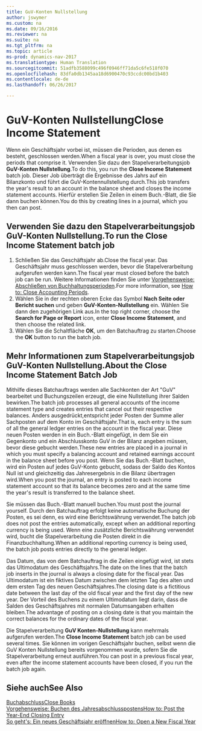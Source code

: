 ```yaml
---
title: GuV-Konten Nullstellung
author: jswymer
ms.custom: na
ms.date: 09/16/2016
ms.reviewer: na
ms.suite: na
ms.tgt_pltfrm: na
ms.topic: article
ms-prod: dynamics-nav-2017
ms.translationtype: Human Translation
ms.sourcegitcommit: 51adfb3588099c496f0946ff71da5c6fe518f070
ms.openlocfilehash: 83dfa0db1345aa18d6900470c93ccdc00bd1b403
ms.contentlocale: de-de
ms.lasthandoff: 06/26/2017

---
```

# <a name="close-income-statement"></a><span data-ttu-id="8ec88-102">GuV-Konten Nullstellung</span><span class="sxs-lookup"><span data-stu-id="8ec88-102">Close Income Statement</span></span>
<span data-ttu-id="8ec88-103">Wenn ein Geschäftsjahr vorbei ist, müssen die Perioden, aus denen es besteht, geschlossen werden.</span><span class="sxs-lookup"><span data-stu-id="8ec88-103">When a fiscal year is over, you must close the periods that comprise it.</span></span> <span data-ttu-id="8ec88-104">Verwenden Sie dazu den Stapelverarbeitungsjob **GuV-Konten Nullstellung**.</span><span class="sxs-lookup"><span data-stu-id="8ec88-104">To do this, you run the **Close Income Statement** batch job.</span></span> <span data-ttu-id="8ec88-105">Dieser Job überträgt die Ergebnisse des Jahrs auf ein Bilanzkonto und führt die GuV-Kontennullstellung durch.</span><span class="sxs-lookup"><span data-stu-id="8ec88-105">This job transfers the year's result to an account in the balance sheet and closes the income statement accounts.</span></span> <span data-ttu-id="8ec88-106">Hierfür erstellen Sie Zeilen in einem Buch.-Blatt, die Sie dann buchen können.</span><span class="sxs-lookup"><span data-stu-id="8ec88-106">You do this by creating lines in a journal, which you then can post.</span></span>

## <a name="to-run-the-close-income-statement-batch-job"></a><span data-ttu-id="8ec88-107">Verwenden Sie dazu den Stapelverarbeitungsjob GuV-Konten Nullstellung.</span><span class="sxs-lookup"><span data-stu-id="8ec88-107">To run the Close Income Statement batch job</span></span>
1. <span data-ttu-id="8ec88-108">Schließen Sie das Geschäftsjahr ab.</span><span class="sxs-lookup"><span data-stu-id="8ec88-108">Close the fiscal year.</span></span> <span data-ttu-id="8ec88-109">Das Geschäftsjahr muss geschlossen werden, bevor die Stapelverarbeitung aufgerufen werden kann.</span><span class="sxs-lookup"><span data-stu-id="8ec88-109">The fiscal year must closed before the batch job can be run.</span></span> <span data-ttu-id="8ec88-110">Weitere Informationen finden Sie unter [Vorgehensweise: Abschließen von Buchhaltungsperioden](year-close-account-periods.md).</span><span class="sxs-lookup"><span data-stu-id="8ec88-110">For more information, see [How to: Close Accounting Periods](year-close-account-periods.md).</span></span>
2. <span data-ttu-id="8ec88-111">Wählen Sie in der rechten oberen Ecke das Symbol **Nach Seite oder Bericht suchen** und geben **GuV-Konten-Nullstellung** ein. Wählen Sie dann den zugehörigen Link aus.</span><span class="sxs-lookup"><span data-stu-id="8ec88-111">In the top right corner, choose the **Search for Page or Report** icon, enter **Close Income Statement**, and then choose the related link.</span></span>
3. <span data-ttu-id="8ec88-112">Wählen Sie die Schaltfläche **OK**, um den Batchauftrag zu starten.</span><span class="sxs-lookup"><span data-stu-id="8ec88-112">Choose the **OK** button to run the batch job.</span></span>

## <a name="about-the-close-income-statement-batch-job"></a><span data-ttu-id="8ec88-113">Mehr Informationen zum Stapelverarbeitungsjob GuV-Konten Nullstellung.</span><span class="sxs-lookup"><span data-stu-id="8ec88-113">About the Close Income Statement Batch Job</span></span>
<span data-ttu-id="8ec88-114">Mithilfe dieses Batchauftrags werden alle Sachkonten der Art "GuV" bearbeitet und Buchungszeilen erzeugt, die eine Nullstellung ihrer Salden bewirken.</span><span class="sxs-lookup"><span data-stu-id="8ec88-114">The batch job processes all general accounts of the income statement type and creates entries that cancel out their respective balances.</span></span> <span data-ttu-id="8ec88-115">Anders ausgedrückt,entspricht jeder Posten der Summe aller Sachposten auf dem Konto im Geschäftsjahr.</span><span class="sxs-lookup"><span data-stu-id="8ec88-115">That is, each entry is the sum of all the general ledger entries on the account in the fiscal year.</span></span> <span data-ttu-id="8ec88-116">Diese neuen Posten werden in ein Buch.-Blatt eingefügt, in dem Sie ein Gegenkonto und ein Abschlusskonto GuV in der Bilanz angeben müssen, bevor diese gebucht werden.</span><span class="sxs-lookup"><span data-stu-id="8ec88-116">These new entries are placed in a journal in which you must specify a balancing account and retained earnings account in the balance sheet before you post.</span></span> <span data-ttu-id="8ec88-117">Wenn Sie das Buch.-Blatt buchen, wird ein Posten auf jedes GuV-Konto gebucht, sodass der Saldo des Kontos Null ist und gleichzeitig das Jahresergebnis in die Bilanz übertragen wird.</span><span class="sxs-lookup"><span data-stu-id="8ec88-117">When you post the journal, an entry is posted to each income statement account so that its balance becomes zero and at the same time the year's result is transferred to the balance sheet.</span></span>

<span data-ttu-id="8ec88-118">Sie müssen das Buch.-Blatt manuell buchen.</span><span class="sxs-lookup"><span data-stu-id="8ec88-118">You must post the journal yourself.</span></span> <span data-ttu-id="8ec88-119">Durch den Batchauftrag erfolgt keine automatische Buchung der Posten, es sei denn, es wird eine Berichtswährung verwendet.</span><span class="sxs-lookup"><span data-stu-id="8ec88-119">The batch job does not post the entries automatically, except when an additional reporting currency is being used.</span></span> <span data-ttu-id="8ec88-120">Wenn eine zusätzliche Berichtswährung verwendet wird, bucht die Stapelverarbeitung die Posten direkt in die Finanzbuchhaltung.</span><span class="sxs-lookup"><span data-stu-id="8ec88-120">When an additional reporting currency is being used, the batch job posts entries directly to the general ledger.</span></span>

<span data-ttu-id="8ec88-121">Das Datum, das von dem Batchauftrag in die Zeilen eingefügt wird, ist stets das Ultimodatum des Geschäftsjahrs.</span><span class="sxs-lookup"><span data-stu-id="8ec88-121">The date on the lines that the batch job inserts in the journal is always a closing date for the fiscal year.</span></span> <span data-ttu-id="8ec88-122">Das Ultimodatum ist ein fiktives Datum zwischen dem letzten Tag des alten und dem ersten Tag des neuen Geschäftsjahres.</span><span class="sxs-lookup"><span data-stu-id="8ec88-122">The closing date is a fictitious date between the last day of the old fiscal year and the first day of the new year.</span></span> <span data-ttu-id="8ec88-123">Der Vorteil des Buchens zu einem Ultimodatum liegt darin, dass die Salden des Geschäftsjahres mit normalen Datumsangaben erhalten bleiben.</span><span class="sxs-lookup"><span data-stu-id="8ec88-123">The advantage of posting on a closing date is that you maintain the correct balances for the ordinary dates of the fiscal year.</span></span>

<span data-ttu-id="8ec88-124">Die Stapelverarbeitung **GuV Konten-Nullstellung** kann mehrmals aufgerufen werden.</span><span class="sxs-lookup"><span data-stu-id="8ec88-124">The **Close Income Statement** batch job can be used several times.</span></span> <span data-ttu-id="8ec88-125">Sie können im vorigen Geschäftsjahr buchen, selbst wenn die GuV Konten Nullstellung bereits vorgenommen wurde, sofern Sie die Stapelverarbeitung erneut ausführen.</span><span class="sxs-lookup"><span data-stu-id="8ec88-125">You can post in a previous fiscal year, even after the income statement accounts have been closed, if you run the batch job again.</span></span>

## <a name="see-also"></a><span data-ttu-id="8ec88-126">Siehe auch</span><span class="sxs-lookup"><span data-stu-id="8ec88-126">See Also</span></span>
[<span data-ttu-id="8ec88-127">Buchabschluss</span><span class="sxs-lookup"><span data-stu-id="8ec88-127">Close Books</span></span>](year-close-books.md)  
[<span data-ttu-id="8ec88-128">Vorgehensweise: Buchen des Jahresabschlusspostens</span><span class="sxs-lookup"><span data-stu-id="8ec88-128">How to: Post the Year-End Closing Entry</span></span>](year-how-post-year-end-close-entry.md)  
[<span data-ttu-id="8ec88-129">So geht's: Ein neues Geschäftsjahr eröffnen</span><span class="sxs-lookup"><span data-stu-id="8ec88-129">How to: Open a New Fiscal Year</span></span>](finance-setup-how-open-new-fiscal-year.md)

